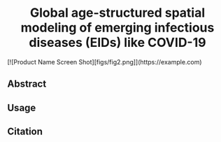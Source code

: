 <div align="center">
  <h1 align="center">Global age-structured spatial modeling of emerging infectious diseases (EIDs) like COVID-19
</h1>
</div>
[![Product Name Screen Shot][figs/fig2.png]](https://example.com)


## Abstract

## Usage

## Citation
